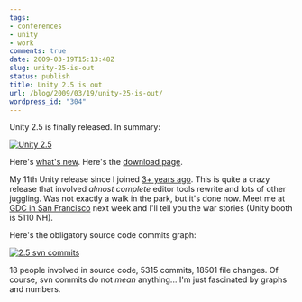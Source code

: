```yaml
---
tags:
- conferences
- unity
- work
comments: true
date: 2009-03-19T15:13:48Z
slug: unity-25-is-out
status: publish
title: Unity 2.5 is out
url: /blog/2009/03/19/unity-25-is-out/
wordpress_id: "304"
---
```


Unity 2.5 is finally released. In summary:

[![Unity 2.5](http://aras-p.info/blog/wp-content/uploads/2009/03/unity25-500x241.jpg)](http://aras-p.info/blog/wp-content/uploads/2009/03/unity25.jpg)

Here's [what's new](http://unity3d.com/unity/whats-new/unity-2.5). Here's the [download page](http://unity3d.com/unity/download).

My 11th Unity release since I joined [3+ years ago](/blog/2006/01/10/switched-jobs-almost-back-in-this-crazy-industry/). This is quite a crazy release that involved _almost complete_ editor tools rewrite and lots of other juggling. Was not exactly a walk in the park, but it's done now. Meet me at [GDC in San Francisco](http://www.gdconf.com/) next week and I'll tell you the war stories (Unity booth is 5110 NH).

Here's the obligatory source code commits graph:

[![2.5 svn commits](http://aras-p.info/blog/wp-content/uploads/2009/03/25commits-500x170.png)](http://aras-p.info/blog/wp-content/uploads/2009/03/25commits.png)

18 people involved in source code, 5315 commits, 18501 file changes. Of course, svn commits do not _mean_ anything... I'm just fascinated by graphs and numbers.
